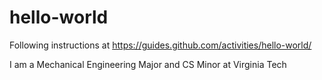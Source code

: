 # hello-world
Following instructions at https://guides.github.com/activities/hello-world/

I am a Mechanical Engineering Major and CS Minor at Virginia Tech
